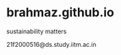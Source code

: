 # brahmaz.github.io
sustainability matters



<!--email_off-->21f2000516@ds.study.iitm.ac.in<!--/email_off-->
